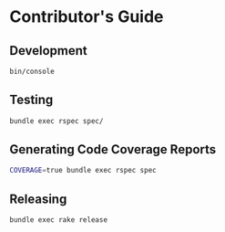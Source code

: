 # Contributor's Guide

## Development

```sh
bin/console
```

## Testing

```sh
bundle exec rspec spec/
```

## Generating Code Coverage Reports

```sh
COVERAGE=true bundle exec rspec spec
```

## Releasing

```sh
bundle exec rake release
```
